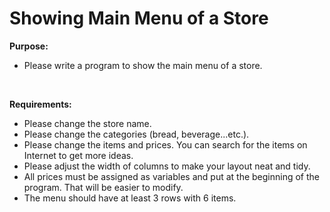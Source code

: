 # Showing Main Menu of a Store
 
<b>Purpose:</b>
- Please write a program to show the main menu of a store.
<br>

<b>Requirements:</b>
- Please change the store name.
- Please change the categories (bread, beverage...etc.).
- Please change the items and prices. You can search for the items on Internet to get more ideas.
- Please adjust the width of columns to make your layout neat and tidy.
- All prices must be assigned as variables and put at the beginning of the program. That will be easier to modify.
- The menu should have at least 3 rows with 6 items.
